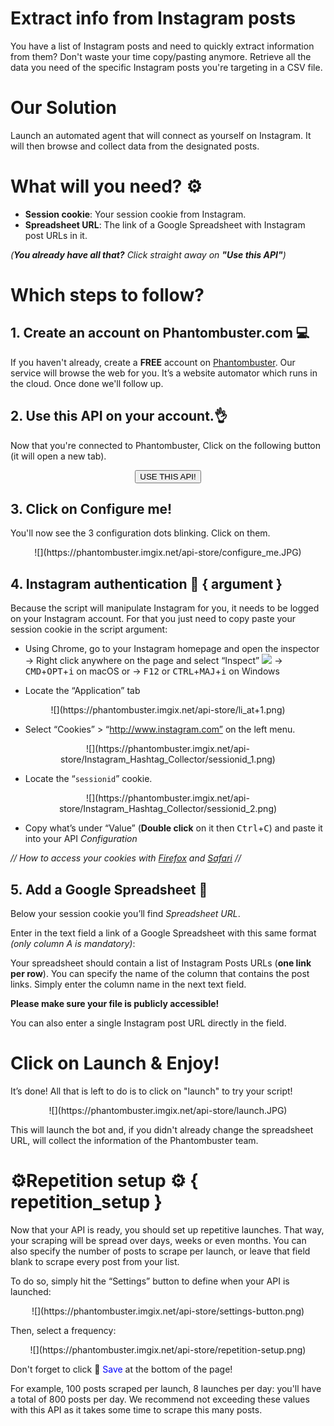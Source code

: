 # Extract info from Instagram posts

You have a list of Instagram posts and need to quickly extract information from them? Don't waste your time copy/pasting anymore. Retrieve all the data you need of the specific Instagram posts you're targeting in a CSV file.

# Our Solution

Launch an automated agent that will connect as yourself on Instagram. It will then browse and collect data from the designated posts.


# What will you need? ⚙️ 

- **Session cookie**: Your session cookie from Instagram.
- **Spreadsheet URL**: The link of a Google Spreadsheet with Instagram post URLs in it.

_(**You already have all that?**  Click straight away on **"Use this API"**)_


# Which steps to follow?
## 1. Create an account on Phantombuster.com 💻
If you haven't already, create a **FREE** account on [Phantombuster](https://phantombuster.com/register). Our service will browse the web for you. It’s a website automator which runs in the cloud. Once done we'll follow up.


## 2. Use this API on your account.👌
Now that you're connected to Phantombuster, Click on the following button (it will open a new tab).

<center><button type="button" class="btn btn-warning callToAction" onclick="useThisApi()">USE THIS API!</button></center>

## 3. Click on Configure me!
You'll now see the 3 configuration dots blinking. Click on them.

<center>![](https://phantombuster.imgix.net/api-store/configure_me.JPG)</center>


## 4. Instagram authentication 🔑 { argument }
Because the script will manipulate Instagram for you, it needs to be logged on your Instagram account. For that you just need to copy paste your session cookie in the script argument:
* Using Chrome, go to your Instagram homepage and open the inspector
→ Right click anywhere on the page and select “Inspect” ![](https://phantombuster.imgix.net/api-store/Inspect+browser.png)
→ <kbd>CMD</kbd>+<kbd>OPT</kbd>+<kbd>i</kbd> on macOS
or
→ <kbd>F12</kbd> or <kbd>CTRL</kbd>+<kbd>MAJ</kbd>+<kbd>i</kbd> on Windows

* Locate the “Application” tab

<center>![](https://phantombuster.imgix.net/api-store/li_at+1.png)</center>

* Select “Cookies” > “http://www.instagram.com” on the left menu.

<center>![](https://phantombuster.imgix.net/api-store/Instagram_Hashtag_Collector/sessionid_1.png)</center>

* Locate the “`sessionid`” cookie.

<center>![](https://phantombuster.imgix.net/api-store/Instagram_Hashtag_Collector/sessionid_2.png)</center/>

* Copy what’s under “Value” (**Double click** on it then <kbd>Ctrl</kbd>+<kbd>C</kbd>) and paste it into your API _Configuration_

_// How to access your cookies with <a href="https://developer.mozilla.org/en-US/docs/Tools/Storage_Inspector" target="_blank">Firefox</a> and <a href="https://www.macobserver.com/tmo/article/see_full_cookie_details_in_safari_5.1" target="_blank">Safari</a> //_

## 5. Add a Google Spreadsheet 📑
Below your session cookie you’ll find _Spreadsheet URL_.

Enter in the text field a link of a Google Spreadsheet with this same format _(only column A is mandatory)_:

Your spreadsheet should contain a list of Instagram Posts URLs (**one link per row**).
You can specify the name of the column that contains the post links. Simply enter the column name in the next text field.

**Please make sure your file is publicly accessible!**

You can also enter a single Instagram post URL directly in the field.



# Click on Launch & Enjoy!
It’s done! All that is left to do is to click on "launch" to try your script!

<center>![](https://phantombuster.imgix.net/api-store/launch.JPG)</center>

This will launch the bot and, if you didn't already change the spreadsheet URL, will collect the information of the Phantombuster team.

# ⚙️️Repetition setup ⚙️ { repetition_setup }

Now that your API is ready, you should set up repetitive launches. That way, your scraping will be spread over days, weeks or even months. You can also specify the number of posts to scrape per launch, or leave that field blank to scrape every post from your list.


To do so, simply hit the “Settings” button to define when your API is launched:

<center>![](https://phantombuster.imgix.net/api-store/settings-button.png)</center>

Then, select a frequency:

<center>![](https://phantombuster.imgix.net/api-store/repetition-setup.png)</center>

Don't forget to click 💾 <span style="color:blue">Save</span> at the bottom of the page!

For example, 100 posts scraped per launch, 8 launches per day: you'll have a total of 800 posts per day. We recommend not exceeding these values with this API as it takes some time to scrape this many posts.